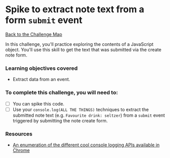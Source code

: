 # Spike to extract note text from a form `submit` event

[Back to the Challenge Map](00_challenge_track.md)

In this challenge, you'll practice exploring the contents of a JavaScript object.  You'll use this skill to get the text that was submitted via the create note form.

### Learning objectives covered

- Extract data from an event.

### To complete this challenge, you will need to:

- [ ] You can spike this code.
- [ ] Use your `console.log(ALL THE THINGS)` techniques to extract the submitted note text (e.g. `Favourite drink: seltzer`) from a `submit` event triggered by submitting the note create form.

### Resources

- [An enumeration of the different cool console logging APIs available in Chrome](https://developers.google.com/web/tools/chrome-devtools/debug/console/console-reference?hl=en)
